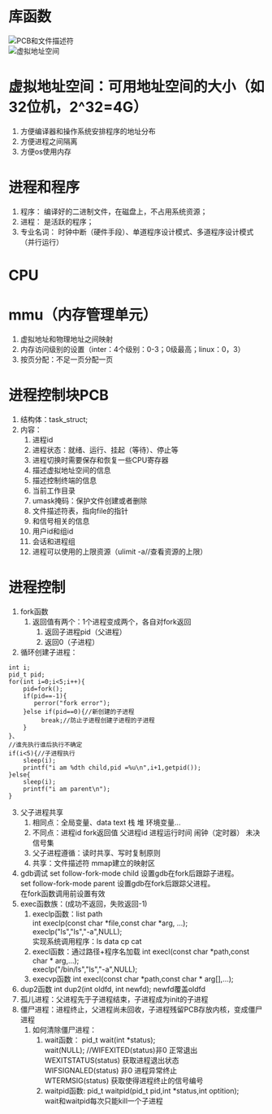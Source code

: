 # 库函数
![PCB和文件描述符](https://user-images.githubusercontent.com/37798962/90091567-52d8f700-dd59-11ea-9c77-3ae2fdf4a0e4.jpg)
</br>
![虚拟地址空间](https://user-images.githubusercontent.com/37798962/90100598-9b031400-dd6f-11ea-82ed-7e5da7918df8.jpg)
</br>

# 虚拟地址空间：可用地址空间的大小（如32位机，2^32=4G）
1. 方便编译器和操作系统安排程序的地址分布
2. 方便进程之间隔离
3. 方便os使用内存

# 进程和程序
1. 程序： 编译好的二进制文件，在磁盘上，不占用系统资源；
2. 进程： 是活跃的程序；
3. 专业名词： 时钟中断（硬件手段）、单道程序设计模式、多道程序设计模式（并行运行）
# CPU
# mmu（内存管理单元）
1. 虚拟地址和物理地址之间映射
2. 内存访问级别的设置（inter：4个级别：0-3；0级最高；linux：0，3）
3. 按页分配：不足一页分配一页
# 进程控制块PCB
1. 结构体：task_struct;
2. 内容：
    1. 进程id
    2. 进程状态：就绪、运行、挂起（等待）、停止等
    3. 进程切换时需要保存和恢复一些CPU寄存器
    4. 描述虚拟地址空间的信息
    5. 描述控制终端的信息
    6. 当前工作目录
    7. umask掩码：保护文件创建或者删除
    8. 文件描述符表，指向file的指针
    9. 和信号相关的信息
    10. 用户id和组id
    11. 会话和进程组
    12. 进程可以使用的上限资源（ulimit -a//查看资源的上限）
# 进程控制
1. fork函数
    1. 返回值有两个：1个进程变成两个，各自对fork返回
        1. 返回子进程pid（父进程）
        2. 返回0（子进程）
2. 循环创建子进程：
```
int i;
pid_t pid;
for(int i=0;i<5;i++){
    pid=fork();
    if(pid==-1){
       perror("fork error");
    }else if(pid==0){//新创建的子进程
         break;//防止子进程创建子进程的子进程
    }
}、
//谁先执行谁后执行不确定
if(i<5){//子进程执行
    sleep(i);
    printf("i am %dth child,pid =%u\n",i+1,getpid());
}else{
    sleep(i);
    printf("i am parent\n");
}
```
3. 父子进程共享
    1. 相同点：全局变量、data text 栈 堆 环境变量...
    2. 不同点：进程id fork返回值 父进程id 进程运行时间 闹钟（定时器） 未决信号集
    3. 父子进程遵循：读时共享、写时复制原则
    4. 共享：文件描述符 mmap建立的映射区
4. gdb调试
    set follow-fork-mode child 设置gdb在fork后跟踪子进程。</br>
    set follow-fork-mode parent 设置gdb在fork后跟踪父进程。</br>
    在fork函数调用前设置有效</br>
5. exec函数族：(成功不返回，失败返回-1)
    1. execlp函数：list path</br>
    int execlp(const char *file,const char *arg, ...);</br>
    execlp("ls","ls","-a",NULL);</br>
    实现系统调用程序：ls data cp cat
    2. execl函数：通过路径+程序名加载
    int execl(const char *path,const char * arg,...);</br>
    execlp("/bin/ls","ls","-a",NULL);</br>
    3. execvp函数
    int execl(const char *path,const char * arg[],...);</br>
6. dup2函数
    int dup2(int oldfd, int newfd); newfd覆盖oldfd
7. 孤儿进程：父进程先于子进程结束，子进程成为init的子进程
8. 僵尸进程：进程终止，父进程尚未回收，子进程残留PCB存放内核，变成僵尸进程
    1. 如何清除僵尸进程：
        1. wait函数：
            pid_t wait(int *status);</br>
            wait(NULL);
            //WIFEXITED(status)非0 正常退出</br>
            WEXITSTATUS(status) 获取进程退出状态</br>
            WIFSIGNALED(status) 非0 进程异常终止</br>
            WTERMSIG(status) 获取使得进程终止的信号编号</br>
        2. waitpid函数:
            pid_t waitpid(pid_t pid,int *status,int optition);</br>
    wait和waitpid每次只能kill一个子进程